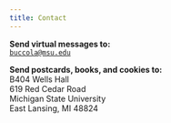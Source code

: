 ```yaml
---
title: Contact
---
```


**Send virtual messages to:**  
[<code style="border: none; padding: 0">buccola@msu.edu</code>][email]

**Send postcards, books, and cookies to:**  
B404 Wells Hall  
619 Red Cedar Road  
Michigan State University  
East Lansing, MI 48824

[email]: mailto:buccola@msu.edu
[msu]: https://msu.edu/
[linglang]: https://linglang.msu.edu/

